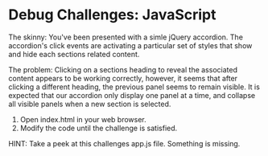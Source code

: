 # Debug Challenges: JavaScript

The skinny: You've been presented with a simle jQuery accordion.  The accordion's click events are activating a particular set of styles that show and hide each sections related content.

The problem: Clicking on a sections heading to reveal the associated content appears to be working correctly, however, it seems that after clicking a different heading, the previous panel seems to remain visible.  It is expected that our accordion only display one panel at a time, and collapse all visible panels when a new section is selected.

1. Open index.html in your web browser.
2. Modify the code until the challenge is satisfied.

HINT: Take a peek at this challenges app.js file. Something is missing.